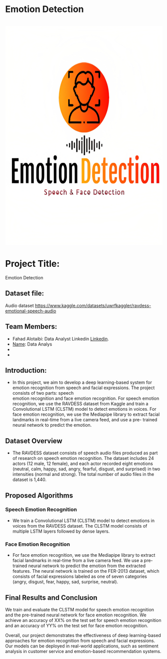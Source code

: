 # Emotion Detection

<p> 
  &nbsp;&nbsp;&nbsp;&nbsp;&nbsp;&nbsp;&nbsp;&nbsp;&nbsp;&nbsp;&nbsp;&nbsp;&nbsp;&nbsp;&nbsp;&nbsp;&nbsp;&nbsp;&nbsp;&nbsp;&nbsp;&nbsp;&nbsp;&nbsp;
<!--   <img src="logo.png" width="700" hieght='700' " /> -->
  <img width="8000" height="700" alt="Screen Shot 1444-06-17 at 9 20 35 AM" src="logo.jpg">

</p>



  
# Project Title:
Emotion Detection
  

## Dataset file:
Audio dataset https://www.kaggle.com/datasets/uwrfkaggler/ravdess-emotional-speech-audio

## Team Members:

- Fahad Alotaibi: Data Analyst Linkedin [Linkedin]([https://www.example.com](https://www.linkedin.com/in/fahad-alotaibi-917aba127/)).
- [Name]: Data Analys
- [Name]: [Role]
- [Name]: [Role]    
    
## Introduction:
- In this project, we aim to develop a deep learning-based system for emotion recognition from speech and facial expressions. The project consists of two parts: speech     
  emotion recognition and face emotion recognition. For speech emotion recognition, we use the RAVDESS dataset from Kaggle and train a Convolutional LSTM (CLSTM) model to 
  detect emotions in voices. For face emotion recognition, we use the Mediapipe library to extract facial landmarks in real-time from a live camera feed, and use a pre- 
  trained neural network to predict the emotion.  
  
## Dataset Overview
- The RAVDESS dataset consists of speech audio files produced as part of research on speech emotion recognition. The dataset includes 24 actors (12 male, 12 female), and 
  each actor recorded eight emotions (neutral, calm, happy, sad, angry, fearful, disgust, and surprised) in two intensities (normal and strong). The total number of audio 
  files in the dataset is 1,440.

## Proposed Algorithms

### Speech Emotion Recognition

- We train a Convolutional LSTM (CLSTM) model to detect emotions in voices from the RAVDESS dataset. The CLSTM model consists of multiple LSTM layers followed by dense layers.

### Face Emotion Recognition

- For face emotion recognition, we use the Mediapipe library to extract facial landmarks in real-time from a live camera feed. We use a pre-trained neural network to predict   the emotion from the extracted features. The neural network is trained on the FER-2013 dataset, which consists of facial expressions labeled as one of seven categories     
  (angry, disgust, fear, happy, sad, surprise, neutral).

## Final Results and Conclusion

We train and evaluate the CLSTM model for speech emotion recognition and the pre-trained neural network for face emotion recognition. We achieve an accuracy of XX% on the test set for speech emotion recognition and an accuracy of YY% on the test set for face emotion recognition. 

Overall, our project demonstrates the effectiveness of deep learning-based approaches for emotion recognition from speech and facial expressions. Our models can be deployed in real-world applications, such as sentiment analysis in customer service and emotion-based recommendation systems.

